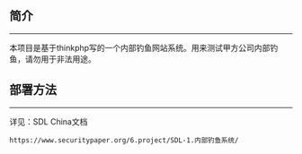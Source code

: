 ## 简介
---

本项目是基于thinkphp写的一个内部钓鱼网站系统。用来测试甲方公司内部钓鱼，请勿用于非法用途。

## 部署方法
---

详见：SDL China文档

```
https://www.securitypaper.org/6.project/SDL-1.内部钓鱼系统/
```
